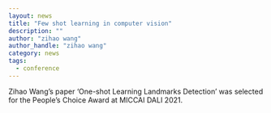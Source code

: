 ```yaml
---
layout: news
title: "Few shot learning in computer vision"
description: ""
author: "zihao wang"
author_handle: "zihao wang"
category: news
tags: 
  - conference
---
```

 
Zihao Wang’s paper ‘One-shot Learning Landmarks Detection’ was selected for the People’s Choice Award at MICCAI DALI 2021.